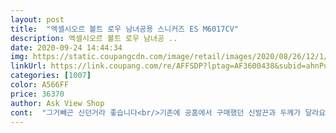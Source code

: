 ```yaml
---
layout: post 
title:  "엑셀시오르 볼트 로우 남녀공용 스니커즈 ES M6017CV" 
description: 엑셀시오르 볼트 로우 남녀공 ..
date: 2020-09-24 14:44:34 
img: https://static.coupangcdn.com/image/retail/images/2020/08/26/12/1/009fa264-f236-43b0-8a74-4d1975cadf11.jpg 
linkUrl: https://link.coupang.com/re/AFFSDP?lptag=AF3600438&subid=ahnPublicAsk&pageKey=2046946277&itemId=3479840088&vendorItemId=71445634097&traceid=V0-113-d669c3d5d4b915fd 
categories: [1007] 
color: A566FF 
price: 36370 
author: Ask View Shop 
cont:  "그거빼곤 신던거라 좋습니다<br/>기존에 공홈에서 구매했던 신발끈과 두께가 달라요!!여기도 공식에서 하는건데 왜 끈 두께가 다르죠?ㅠ<br/>" 
---
```


